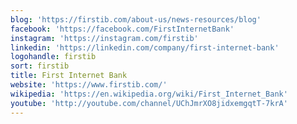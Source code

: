 ```yaml
---
blog: 'https://firstib.com/about-us/news-resources/blog'
facebook: 'https://facebook.com/FirstInternetBank'
instagram: 'https://instagram.com/firstib'
linkedin: 'https://linkedin.com/company/first-internet-bank'
logohandle: firstib
sort: firstib
title: First Internet Bank
website: 'https://www.firstib.com/'
wikipedia: 'https://en.wikipedia.org/wiki/First_Internet_Bank'
youtube: 'http://youtube.com/channel/UChJmrXO8jidxemgqtT-7krA'
---
```

